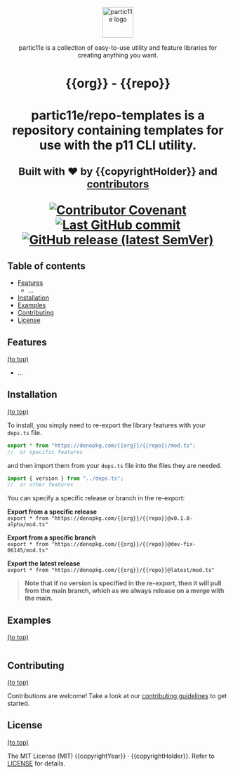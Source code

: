 <p align="center">
  <img alt="partic11e logo" height="70" src="https://raw.githubusercontent.com/partic11e/.github/main/profile/p11/logotype.svg" />
</p>

<p align="center">
  partic11e is a collection of easy-to-use utility and feature libraries for creating anything you want.
</p>

<h1 align="center">{{org}} - {{repo}}<h1>

<p align="center">
  partic11e/repo-templates is a repository containing templates for use with the p11 CLI utility.
</p>

<p align="center">
  <!-- 
  Project links
  TODO: Update when documentation is done
  -->
</p>

<p align="center">
  <sub>Built with ❤ by {{copyrightHolder}} and <a href="https://github.com/{{org}}/{{repo}}/graphs/contributors">contributors</a></sub>
</p>

<p align="center">
  <!-- Badges -->
  <a href="CODE_OF_CONDUCT.md">
    <img alt="Contributor Covenant" src="https://img.shields.io/badge/Contributor%20Covenant-2.1-4baaaa.svg?style=flat-square" />
  </a>
  <a href="https://github.com/{{org}}/{{repo}}/commits/main">
    <img alt="Last GitHub commit" src="https://img.shields.io/github/last-commit/{{org}}/{{repo}}.svg?style=flat-square" />
  </a>
  <a href="https://github.com/{{org}}/{{repo}}/releases">
    <img alt="GitHub release (latest SemVer)" src="https://img.shields.io/github/v/release/{{org}}/{{repo}}?style=flat-square" />
  </a>
</p>

<!-- TOC -->

## Table of contents

- [Features](#features)
  - ...
- [Installation](#installation)
- [Examples](#examples)
- [Contributing](#contributing)
- [License](#license)

## Features

[(to top)](#table-of-contents)

- ...

## Installation

[(to top)](#table-of-contents)

To install, you simply need to re-export the library features with your
`deps.ts` file.

```ts
export * from "https://denopkg.com/{{org}}/{{repo}}/mod.ts";
//  or specific features
```

and then import them from your `deps.ts` file into the files they are needed.

```ts
import { version } from "../deps.ts";
//  or other features
```

You can specify a specific release or branch in the re-export:

**Export from a specific release**\
`export * from "https://denopkg.com/{{org}}/{{repo}}@v0.1.0-alpha/mod.ts"`

**Export from a specific branch**\
`export * from "https://denopkg.com/{{org}}/{{repo}}@dev-fix-06145/mod.ts"`

**Export the latest release**\
`export * from "https://denopkg.com/{{org}}/{{repo}}@latest/mod.ts"`

> **Note that if no version is specified in the re-export, then it will pull
> from the main branch, which as we always release on a merge with the main.**

## Examples

[(to top)](#table-of-contents)

```ts
```

## Contributing

[(to top)](#table-of-contents)

Contributions are welcome! Take a look at our [contributing guidelines](CONTRIBUTING.md) to get
started.

## License

[(to top)](#table-of-contents)

The MIT License (MIT) {{copyrightYear}} &middot; {{copyrightHolder}}. Refer to [LICENSE](LICENSE)
for details.
